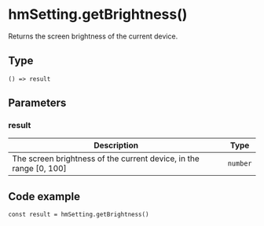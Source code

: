 
# hmSetting.getBrightness()

Returns the screen brightness of the current device.

## Type[​](/docs/1.0/reference/device-app-api/hmSetting/getBrightness/#type "Direct link to Type")

```
() => result  

```
## Parameters[​](/docs/1.0/reference/device-app-api/hmSetting/getBrightness/#parameters "Direct link to Parameters")

### result[​](/docs/1.0/reference/device-app-api/hmSetting/getBrightness/#result "Direct link to result")

| Description | Type |
| --- | --- |
| The screen brightness of the current device, in the range [0, 100] | `number` |

## Code example[​](/docs/1.0/reference/device-app-api/hmSetting/getBrightness/#code-example "Direct link to Code example")

```
const result = hmSetting.getBrightness()  

```
